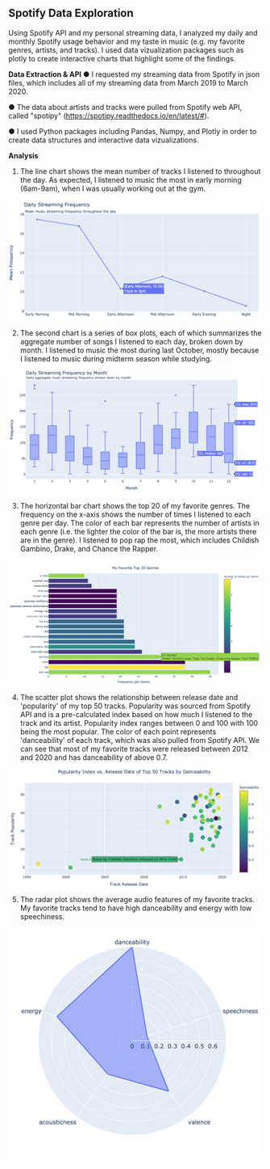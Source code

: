 ## Spotify Data Exploration ##

Using Spotify API and my personal streaming data, I analyzed my daily and monthly Spotify usage behavior and my taste in music (e.g. my favorite genres, artists, and tracks). I used data vizualization packages such as plotly to create interactive charts that highlight some of the findings. 

**Data Extraction & API**
●	I requested my streaming data from Spotify in json files, which includes all of my streaming data from March 2019 to March 2020. 

●	The data about artists and tracks were pulled from Spotify web API, called "spotipy" (<https://spotipy.readthedocs.io/en/latest/#>).

●	I used Python packages including Pandas, Numpy, and Plotly in order to create data structures and interactive data vizualizations.

**Analysis**
1. The line chart shows the mean number of tracks I listened to throughout the day. As expected, I listened to music the most in early morning (6am-9am), when I was usually working out at the gym.

![alt text](https://github.com/magiclite/Spotify-Data-Exploration/blob/master/images/daily_streaming.png)

2. The second chart is a series of box plots, each of which summarizes the aggregate number of songs I listened to each day, broken down by month. I listened to music the most during last October, mostly because I listened to music during midterm season while studying. 

![alt text](https://github.com/magiclite/Spotify-Data-Exploration/blob/master/images/daily_streaming_month.png)

3. The horizontal bar chart shows the top 20 of my favorite genres. The frequency on the x-axis shows the number of times I listened to each genre per day. The color of each bar represents the number of artists in each genre (i.e. the lighter the color of the bar is, the more artists there are in the genre). I listened to pop rap the most, which includes Childish Gambino, Drake, and Chance the Rapper.

![alt text](https://github.com/magiclite/Spotify-Data-Exploration/blob/master/images/my_favorite_genre.png)

4. The scatter plot shows the relationship between release date and 'popularity' of my top 50 tracks. Popularity was sourced from Spotify API and is a pre-calculated index based on how much I listened to the track and its artist. Popularity index ranges between 0 and 100 with 100 being the most popular. The color of each point represents 'danceability' of each track, which was also pulled from Spotify API. We can see that most of my favorite tracks were released between 2012 and 2020 and has danceability of above 0.7. 

![alt text](https://github.com/magiclite/Spotify-Data-Exploration/blob/master/images/release_date_popularity.png)

5. The radar plot shows the average audio features of my favorite tracks. My favorite tracks tend to have high danceability and energy with low speechiness. 

![alt text](https://github.com/magiclite/Spotify-Data-Exploration/blob/master/images/audio_feat.png)
